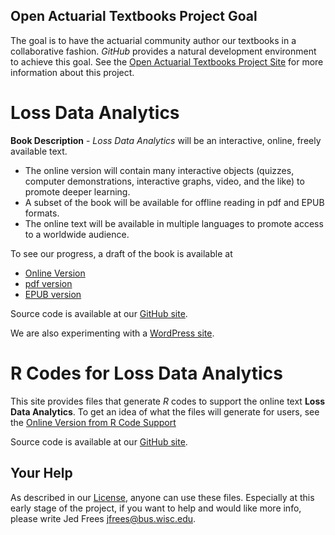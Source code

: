 

## Open Actuarial Textbooks Project Goal
The goal is to have the actuarial community author our textbooks in a collaborative fashion. *GitHub* provides a natural development environment to achieve this goal. See the [Open Actuarial Textbooks Project Site](https://sites.google.com/a/wisc.edu/loss-data-analytics/) for more information about this project.

# Loss Data Analytics

**Book Description** - *Loss Data Analytics* will be an interactive, online, freely available text.
* The online version will contain many interactive objects (quizzes, computer demonstrations, interactive graphs, video, and the like) to promote deeper learning.
* A subset of the book will be available for offline reading in pdf and EPUB formats.
* The online text will be available in multiple languages to promote access to a worldwide audience.

To see our progress, a draft of the book is available at 
* [Online Version](https://ewfrees.github.io/Loss-Data-Analytics/index.html) 
* [pdf version](https://github.com/ewfrees/Loss-Data-Analytics/tree/master/Offline/LossDataAnalytics.pdf)
* [EPUB version](https://github.com/ewfrees/Loss-Data-Analytics/tree/master/Offline/LossDataAnalytics.epub)

Source code is available at our [GitHub site](https://github.com/ewfrees/Loss-Data-Analytics).

We are also experimenting with a [WordPress site](http://www.ssc.wisc.edu/~jfrees/loss-data-analytics/).

# R Codes for Loss Data Analytics

This site provides files that generate *R* codes to support the online text **Loss Data Analytics**. To get an idea of what the files will generate for users, see the [Online Version from R Code Support](http://instruction.bus.wisc.edu/jfrees/UWCAELearn/LossDataAnalyticsRcode/index.html)

Source code is available at our [GitHub site](https://github.com/ewfrees/LDARCode).


## Your Help
As described in our [License](https://github.com/ewfrees/Loss-Data-Analytics/tree/master/GettingStarted/LICENSE.md), anyone can use these files. Especially at this early stage of the project, if you want to help and would like more info, please write Jed Frees <jfrees@bus.wisc.edu>.